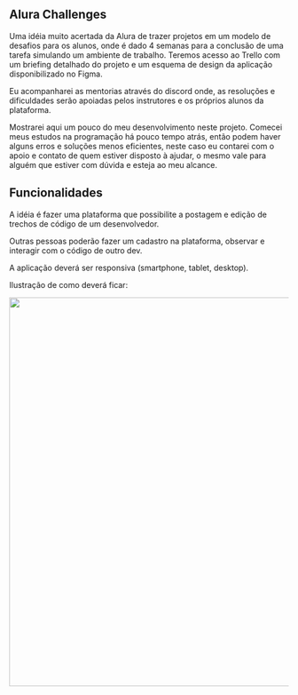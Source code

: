 ## Alura Challenges

Uma idéia muito acertada da Alura de trazer projetos em um modelo de desafios para os alunos, onde é dado 4 semanas para a conclusão de uma tarefa simulando um ambiente de trabalho. Teremos acesso ao Trello com um briefing detalhado do projeto e um esquema de design da aplicação disponibilizado no Figma.

Eu acompanharei as mentorias através do discord onde, as resoluções e dificuldades serão apoiadas pelos instrutores e os próprios alunos da plataforma.

Mostrarei aqui um pouco do meu desenvolvimento neste projeto. Comecei meus estudos na programação há pouco tempo atrás, então podem haver alguns erros e soluções menos eficientes, neste caso eu contarei com o apoio e contato de quem estiver disposto à ajudar, o mesmo vale para alguém que estiver com dúvida e esteja ao meu alcance.

## Funcionalidades

A idéia é fazer uma plataforma que possibilite a postagem e edição de trechos de código de um desenvolvedor.

Outras pessoas poderão fazer um cadastro na plataforma, observar e interagir com o código de outro dev.

A aplicação deverá ser responsiva (smartphone, tablet, desktop).

Ilustração de como deverá ficar:

<div align="center"><img src="https://user-images.githubusercontent.com/61354355/148084371-d79df7bc-e2c9-4d18-83f9-7a55921ced14.png" width="700px"></div>